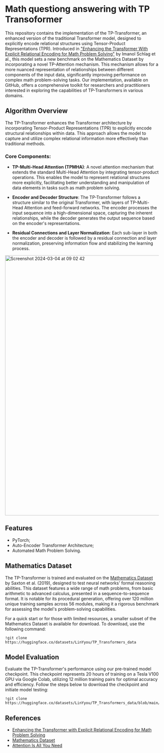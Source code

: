 # Math questiong answering with TP Transoformer
This repository contains the implementation of the TP-Transformer, an enhanced version of the traditional Transformer model,
designed to explicitly encode relational structures using Tensor-Product Representations (TPR). Introduced in ["Enhancing the Transformer With Explicit Relational Encoding for Math Problem Solving"](https://arxiv.org/abs/1910.06611) by Imanol Schlag et al., this model sets a new benchmark on the Mathematics Dataset by incorporating a novel TP-Attention mechanism. This mechanism allows for a more nuanced representation of relationships between different components of the input data, significantly improving performance on complex math problem-solving tasks. Our implementation, available on GitHub, offers a comprehensive toolkit for researchers and practitioners interested in exploring the capabilities of TP-Transformers in various domains.

## Algorithm Overview
The TP-Transformer enhances the Transformer architecture by incorporating Tensor-Product Representations (TPR) to explicitly encode structural relationships within data. This approach allows the model to capture and utilize complex relational information more effectively than traditional methods.

### Core Components:
- **TP-Multi-Head Attention (TPMHA)**: A novel attention mechanism that extends the standard Multi-Head Attention by integrating tensor-product operations. This enables the model to represent relational structures more explicitly, facilitating better understanding and manipulation of data elements in tasks such as math problem solving.
- **Encoder and Decoder Structure**: The TP-Transformer follows a structure similar to the original Transformer, with layers of TP-Multi-Head Attention and feed-forward networks. The encoder processes the input sequence into a high-dimensional space, capturing the inherent relationships, while the decoder generates the output sequence based on the encoder's representations.

- **Residual Connections and Layer Normalization**: Each sub-layer in both the encoder and decoder is followed by a residual connection and layer normalization, preserving information flow and stabilizing the learning process.

<img width="849" alt="Screenshot 2024-03-04 at 09 02 42" src="https://github.com/LinYyou/Math-question-answering-with-TP-Transformer/assets/100883791/ff656c3e-6fef-440c-b9f5-41cd715f9274">


## Features
- PyTorch;
- Auto-Encoder Transformer Architecture;
- Automated Math Problem Solving.
  
## Mathematics Dataset
The TP-Transformer is trained and evaluated on the [Mathematics Dataset](https://openreview.net/forum?id=H1gR5iR5FX) by Saxton et al. (2019), designed to test neural networks' formal reasoning abilities. This dataset features a wide range of math problems, from basic arithmetic to advanced calculus, presented in a sequence-to-sequence format. It is notable for its procedural generation, offering over 120 million unique training samples across 56 modules, making it a rigorous benchmark for assessing the model's problem-solving capabilities.

For a quick start or for those with limited resources, a smaller subset of the Mathematics Dataset is available for download. 
To download, use the following command:
```
!git clone https://huggingface.co/datasets/LinYyou/TP_Transformers_data
```
## Model Evaluation
Evaluate the TP-Transformer's performance using our pre-trained model checkpoint. This checkpoint represents 20 hours of training on a Tesla V100 GPU via Google Colab, utilizing 12 million training pairs for optimal accuracy and efficiency. Follow the steps below to download the checkpoint and initiate model testing:
```
!git clone https://huggingface.co/datasets/LinYyou/TP_Transformers_data/blob/main/TP_Transfomer.ckpt
```
## References
- [Enhancing the Transformer with Explicit Relational Encoding for Math Problem Solving](https://arxiv.org/abs/1910.06611)
- [Mathematics Dataset](https://openreview.net/forum?id=H1gR5iR5FX)
- [Attention Is All You Need](https://arxiv.org/abs/1706.03762)

